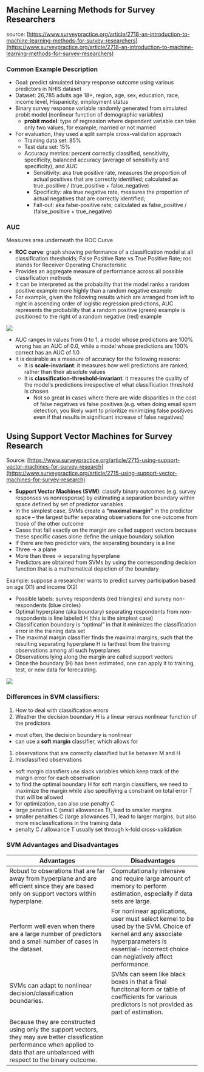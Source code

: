 ## Machine Learning Methods for Survey Researchers
source: [https://www.surveypractice.org/article/2718-an-introduction-to-machine-learning-methods-for-survey-researchers](https://www.surveypractice.org/article/2718-an-introduction-to-machine-learning-methods-for-survey-researchers)

### Common Example Description
*	Goal: predict simulated binary response outcome using various predictors in NHIS dataset
  *	Dataset: 26,785 adults age 18+, region, age, sex, education, race, income level, Hispanicity, employment status
* Binary survey response variable randomly generated from simulated probit model (nonlinear function of demographic variables)
  *	**probit model**: type of regression where dependent variable can take only two values, for example, married or not married
* For evaluation, they used a split sample cross-validation approach 
  *	Training data set: 85%
  *	Test data set: 15%
  *	Accuracy metrics: percent correctly classified, sensitivity, specificity, balanced accuracy (average of sensitivity and specificity), and AUC
    * Sensitivity: aka true positive rate, measures the proportion of actual positives that are correctly identified; calculated as true_positive / (true_positive + false_negative)
    *	Specificity: aka true negative rate, measures the proportion of actual negatives that are correctly identified; 
    *	Fall-out: aka false-positive rate; calculated as false_positive / (false_positive + true_negative)
    
### AUC
Measures area underneath the ROC Curve
* **ROC curve**: graph showing performance of a classification model at all classification thresholds; False Positive Rate vs True Positive Rate;  roc stands for Receiver Operating Characteristic
*	Provides an aggregate measure of performance across all possible classification methods
*	It can be interpreted as the probability that the model ranks a random positive example more highly than a random negative example
*	For example, given the following results which are arranged from left to right in ascending order of logistic regression predictions, AUC represents the probability that a random positive (green) example is positioned to the right of a random negative (red) example 

<img src="https://developers.google.com/machine-learning/crash-course/images/AUCPredictionsRanked.svg">

* AUC ranges in values from 0 to 1, a model whose predictions are 100% wrong has an AUC of 0.0, while a model whose predictions are 100% correct has an AUC of 1.0
* It is desirable as a measure of accuracy for the following reasons: 	
  *	It is **scale-invariant**: it measures how well predictions are ranked, rather than their absolute values
  *	It is **classification-threshold-invariant**: it measures the quality of the model’s predictions irrespective of what classification threshold is chosen
    *	Not so great in cases where there are wide disparities in the cost of false negatives vs false positives (e.g. when doing email spam detection, you likely want to prioritize minimizing false positives even if that results in significant increase of false negatives) 

## Using Support Vector Machines for Survey Research
Source: [https://www.surveypractice.org/article/2715-using-support-vector-machines-for-survey-research](https://www.surveypractice.org/article/2715-using-support-vector-machines-for-survey-research)

*	**Support Vector Machines (SVM)**: classify binary outcomes (e.g. survey responses vs nonresponse) by estimating a separation boundary within space defined by set of predictor variables
*	In the simplest case, SVMs create a **“maximal margin”** in the predictor space – the largest buffer separating observations for one outcome from those of the other outcome
 *	Cases that fall exactly on the margin are called support vectors because these specific cases alone define the unique boundary solution
*	If there are two predictor vars, the separating boundary is a line
 *	Three -> a plane
 *	More than three -> separating hyperplane
*	Predictors are obtained from SVMs by using the corresponding decision function that is a mathematical depiction of the boundary

Example: suppose a researcher wants to predict survey participation based on age (X1) and income (X2)
*	Possible labels: survey respondents (red triangles) and survey non-respondents (blue circles)
*	Optimal hyperplane (aka boundary) separating respondents from non-respondents is line labeled H (this is the simplest case)
*	Classification boundary is “optimal” in that it minimizes the classification error in the training data set
* The maximal margin classifier finds the maximal margins, such that the resulting separating hyperplane H is farthest from the training observations among all such hyperplanes 
*	Observations lying along the margin are called support vectors
*	Once the boundary (H) has been estimated, one can apply it to training, test, or new data for forecasting. 
<img src="https://s3.amazonaws.com/production.scholastica/attachment/9153/large/merged_scatter_plots.png?X-Amz-Algorithm=AWS4-HMAC-SHA256&X-Amz-Credential=AKIAI7SMXV4JOVMX437Q%2F20181210%2Fus-east-1%2Fs3%2Faws4_request&X-Amz-Date=20181210T162027Z&X-Amz-Expires=10000&X-Amz-SignedHeaders=host&X-Amz-Signature=6d193dd46876004749f1221711d20c573e1eb4563385442c1646ccfee7e337a2">


### Differences in SVM classifiers:
1.	How to deal with classification errors
2.	Weather the decision boundary H is a linear versus nonlinear function of the predictors 

* most often, the decision boundary is nonlinear
 * can use a **soft margin** classifier, which allows for 
  1. observations that are correctly classified but lie between M and H
  2. misclassified observations
 * soft margin classfiers use slack variables which keep track of the margin error for each observation
 * to find the optimal boundary H for soft margin classifiers, we need to maximize the margin while also specifiying a constraint on total error T that will be allowed 
  * for optimization, can also use penalty C
  * large penalties C (small allowances T), lead to smaller margins
  * smaller penalties C (large allowances T), lead to larger margins, but also more misclassfications in the training data 
  * penalty C / allowance T usually set through k-fold cross-validation 

### SVM Advantages and Disadvantages
|  Advantages 	|  Disadvantages 	|
|---	|---	|
| Robust to obserations that are far away from hyperplane and are efficient since they are based only on support vectors within hyperplane.   	|  Copmutationally intensive and require large amount of memory to perform estimation, especially if data sets are large. 	|
|Perform well even when there are a large number of predictors and a small number of cases in the dataset.   	| For nonlinear applications, user must select kernel to be used by the SVM. Choice of kernel and any associate hyperparameters is essential- incorrect choice can negiatively affect performance.  	|
| SVMs can adapt to nonlinear decision/classification boundaries.  	|  SVMs can seem like black boxes in that a final funcitonal form or table of coefficients for various predictors is not provided as part of estimation. 	|
| Because they are constructed using only the support vectors, they may ave better classfication performance when applied to data that are unbalanced with respect to the binary outcome.  	|   	|
